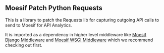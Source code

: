 ## Moesif Patch Python Requests

This is a library to patch the Requests lib for capturing outgoing API calls to send to Moesif for API Analytics.

It is imported as a dependency in higher level middleware like [Moesif Django Middleware](https://github.com/moesif/moesifdjango) and [Moesif WSGI Middleware](https://github.com/moesif/moesifwsgi) which we recommend checking out first. 
